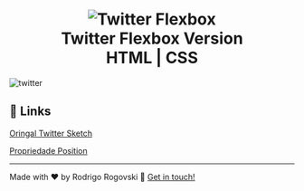 <h1 align="center">
    <img alt="Twitter Flexbox" src="https://user-images.githubusercontent.com/10521603/80297019-7ac23180-874d-11ea-858a-2ac0f62b5f45.png" />
    <br>
    Twitter Flexbox Version <br />
    HTML | CSS
</h1>

![twitter](https://user-images.githubusercontent.com/10521603/80296705-39c91d80-874b-11ea-940a-575d337e0842.gif)

## :memo: Links

[Oringal Twitter Sketch](https://www.sketchappsources.com/resource/download-3114.html)

[Propriedade Position](https://tableless.com.br/propriedade-position-do-css/)

---

Made with ♥ by Rodrigo Rogovski :wave: [Get in touch!](https://www.linkedin.com/in/rogovski/)
